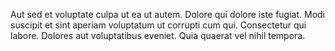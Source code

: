 Aut sed et voluptate culpa ut ea ut autem. Dolore qui dolore iste fugiat. Modi suscipit et sint aperiam voluptatum ut corrupti cum qui. Consectetur qui labore. Dolores aut voluptatibus eveniet. Quia quaerat vel nihil tempora.